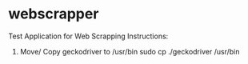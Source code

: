 # webscrapper
Test Application for Web Scrapping 
Instructions:
1. Move/ Copy geckodriver to /usr/bin
	sudo cp ./geckodriver /usr/bin